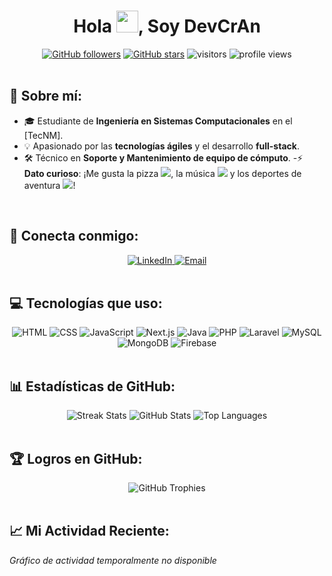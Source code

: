 <h1 align="center">Hola <img src="https://media.giphy.com/media/hvRJCLFzcasrR4ia7z/giphy.gif" width="35">, Soy DevCrAn</h1>

<div align="center">
  <a href="https://github.com/DevCrAn?tab=followers"><img src="https://img.shields.io/github/followers/DevCrAn?style=social" alt="GitHub followers"/></a>
  <a href="https://github.com/DevCrAn"><img src="https://img.shields.io/github/stars/DevCrAn?style=social" alt="GitHub stars"/></a>
  <img src="https://visitor-badge.laobi.icu/badge?page_id=DevCrAn.DevCrAn" alt="visitors"/>
  <img src="https://komarev.com/ghpvc/?username=DevCrAn" alt="profile views"/>
</div>

<br>

## 🚀 Sobre mí:

- 🎓 Estudiante de **Ingeniería en Sistemas Computacionales** en el [TecNM].
- 💡 Apasionado por las **tecnologías ágiles** y el desarrollo **full-stack**.
- 🛠️ Técnico en **Soporte y Mantenimiento de equipo de cómputo**.
-⚡ **Dato curioso**: ¡Me gusta la pizza <img src="https://img.icons8.com/emoji/20/000000/pizza-emoji.png"/>, la música <img src="https://img.icons8.com/color/20/000000/musical-notes.png"/> y los deportes de aventura <img src="https://img.icons8.com/color/20/000000/mountain.png"/>!

<br>

## 🤝 Conecta conmigo:

<div align="center">
  <a href="https://www.linkedin.com/in/DevCrAn" target="_blank">
    <img src="https://img.icons8.com/fluency/48/000000/linkedin.png" alt="LinkedIn"/>
  </a>
  <a href="mailto:devcran@example.com">
    <img src="https://img.icons8.com/fluency/48/000000/gmail.png" alt="Email"/>
  </a>
</div>

<br>

## 💻 Tecnologías que uso:

<div align="center">
  <img src="https://img.icons8.com/color/48/000000/html-5--v1.png" alt="HTML"/> 
  <img src="https://img.icons8.com/color/48/000000/css3.png" alt="CSS"/> 
  <img src="https://img.icons8.com/color/48/000000/javascript--v1.png" alt="JavaScript"/> 
  <img src="https://img.icons8.com/color/48/000000/nextjs.png" alt="Next.js"/>

  <img src="https://img.icons8.com/color/48/000000/java-coffee-cup-logo--v1.png" alt="Java"/> 
  <img src="https://img.icons8.com/officel/48/000000/php-logo.png" alt="PHP"/> 
  <img src="https://img.icons8.com/fluency/48/000000/laravel.png" alt="Laravel"/> 
  
  <img src="https://img.icons8.com/color/48/000000/mysql-logo.png" alt="MySQL"/> 
  <img src="https://img.icons8.com/color/48/000000/mongodb.png" alt="MongoDB"/> 
  <img src="https://img.icons8.com/color/48/000000/firebase.png" alt="Firebase"/>
</div>

<br>

## 📊 Estadísticas de GitHub:

<div align="center">
  <img src="https://github-readme-streak-stats.herokuapp.com?user=DevCrAn&theme=algolia&date_format=M%20j%5B%2C%20Y%5D" alt="Streak Stats" />
  <img src="https://github-readme-stats.vercel.app/api?username=DevCrAn&theme=algolia&show_icons=true" alt="GitHub Stats" />
  <img src="https://github-readme-stats.vercel.app/api/top-langs/?username=DevCrAn&layout=compact&theme=algolia" alt="Top Languages" />
</div>

<br>

## 🏆 Logros en GitHub:

<div align="center">
  <img src="https://github-profile-trophy.vercel.app/?username=DevCrAn&theme=algolia" alt="GitHub Trophies" />
</div>

<br>

## 📈 Mi Actividad Reciente:

*Gráfico de actividad temporalmente no disponible*

